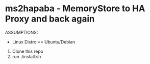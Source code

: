 # ms2hapaba - MemoryStore to HA Proxy and back again

ASSUMPTIONS:
- Linux Distro == Ubuntu/Debian

1.  Clone this repo
2.  run ./install.sh
